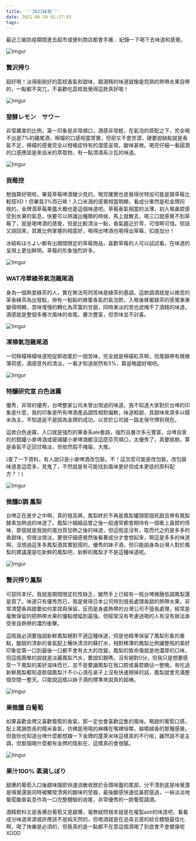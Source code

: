 ```yaml
---
title: '''2021妹酒'''
date: 2021-06-20 01:37:03
tags:
---
```


最近三級防疫期間進去超市或便利商店都會手癢...
紀錄一下喝下去味道和感覺。

![Imgur](https://i.imgur.com/vBRYn5Rl.jpg)
### 贅沢搾り
超好喝！淡得剛剛好的荔枝香氣和甜味，跟酒精的味道就像是完熟的熱帶水果自帶的，一點都不突兀，不喜歡吃荔枝我覺得這款真好喝！


![Imgur](https://i.imgur.com/OiVGeIPl.jpg)
### 發酵レモン　サワー
非常厲害的比例，第一印象是非常順口，酒感非常輕，在氣泡的搭配之下，完全喝不出是7%的雞尾酒，檸檬的口感相當厚實，但卻又不會苦澀，硬要說缺點就是香氣不足，檸檬的感覺完全以柑橘皮特有的澀感呈現，酸味甚微。喝完仔細一看圓潤的口感應該是來自米的萃取物，有一點清酒系沙瓦的味道。


![Imgur](https://i.imgur.com/rV3oSUil.jpg)
### 我莓控
勉強算好喝啦，畢竟草莓啤酒蠻少見的，喝完確實也是覺得伏特加可能是跟草莓比較搭XD！但畢竟3%而已嘛！入口米酒的感覺相當明顯，看成分果然是和金牌同根的，金牌滴草莓果醬大概也是這個味道吧。草莓香氣相當的淡薄，初入喉鼻腔感受到水果的氣息，快要可以辨識出種類的時候，馬上就散去，喝三口就感覺不到草莓了，就是喝啤酒的感覺，但是比較清淡一點，香氣趨近於零，可惜啊可惜。但話又說回來，其實比例掌握的相當好，喝得出啤酒也喝得出草莓，扣提加分！

冰結和ほろよい都有出期間限定的草莓商品，喜歡草莓的人可以試試看，在味道的呈現上更加鮮明，草莓的形象強烈許多。


![Imgur](https://i.imgur.com/kMGqAAjl.jpg)
### WAT冷翠綠茶氣泡雞尾酒
身為一個熱愛綠茶的人，實在無法苟同苦味是綠茶的基調，這款調酒就是以微苦的茉香綠茶為出發點，摻有一點點的蜂蜜香氣的氣泡飲，入喉後蜂蜜綠茶的感覺漸漸變得明顯，苦味慢慢的轉化為茶葉的甘甜，同時漸淡的苦也遮掩不了酒精的味道，酒感就是整個多層次風味的收尾。層次豐富，但苦味並不討喜。


![Imgur](https://i.imgur.com/NJiu5Psl.jpg)
### 凍檸氣泡雞尾酒
一切檸檬檸檬味道短促即收尾於一個苦味，完全就是檸檬紅茶啊，但尾韻帶有微微薄荷感，酒感意外的清淡，一看才知道居然有5%，算是略甜好喝吧。


![Imgur](https://i.imgur.com/s9a7IfLl.jpg)
### 特釀研究室 白色迷霧
優秀，非常的優秀，台啤整家公司未曾出現過的味道。我不知道大家對於台啤的印象是什麼，我的印象是所有啤酒產品調性相對偏軟，味道較甜，其甜味來源多以糯米為主，不知道是不是因為金牌的成功，以至於公司就一路走保守牌到現在。

這款白色迷霧，入口就是強烈的果香系ale套路，強烈且層次多元豐富，台啤自家的的鋁罐小麥啤酒或玻璃罐小麥啤酒都沒這麼芬芳順口，太優秀了，真要挑剔，算是香氣不足回甘略淡，但依然瑕不掩瑜，大推。

(查了一下資料，有人說只是小麥啤酒改包裝，不！這怎麼可能是改包裝，改包裝味道差這麼多，見鬼了，不然就是有可能找到風味更好但成本更低的原料配方？！)


![Imgur](https://i.imgur.com/GPCyUkwl.jpg)
### 微醺D調 鳳梨
台啤正在進步之中啊，真的很高興，鳳梨終於不再是鳳梨罐頭那個死甜且帶有鳳梨酵素加熱過的味道了。鳳梨汁細細品嘗之後一般通常都會期待有一個衝上鼻腔的怪味，那個就是我說的蛋白質加熱之後的味道，但這瓶並沒有，取而代之的是多多的香甜味，但很淡很淡，要很仔細感覺然後看著成分才會想起來，啊這是多多的味道啊，沒想過這多多鳳梨酒其實挺搭的，優秀的妹子酒，但只能說身為台灣人對於鳳梨的建議還是吃新鮮的鳳梨吧，新鮮的鳳梨才不是這種味道呢。


![Imgur](https://i.imgur.com/EskN7V4l.jpg)
### 贅沢搾り鳳梨
可惡阿本仔，我就是期間限定抗性缺乏，雖然手上已經有一瓶台啤微醺低調鳳梨還是買了。味道只有優秀而已，我是覺得日本公司特別擅長處理香甜的熱帶水果，非常清楚香與甜要如何拿捏與保留，反而是身處熱帶的台灣公司不擅長處理，經常是毫無保留的把熱帶水果的優點增幅到最強，但經常沒有考慮過喝的人有沒有辦法承受來自熱帶的濃烈衝擊。

這瓶我必須要強調新鮮鳳梨絕對不適這種味道，但是他精準保留了鳳梨形象的重點，酸甜的清新的香氣配上暢快清涼的蘇打水，相對稀薄的鳳梨比例讓整瓶的美好印象從第一口到最後一口都不會有太大的改變。鳳梨的致命傷就是他濃厚的口味，但這瓶簡單的說就是淡麗鳳梨汽水，要說扣題嗎，沒有絕對0分，但我只是想要感受一下鳳梨的美好滋味而已，並不是要讓鳳梨在我口腔或鼻腔霸佔一整晚。有吃過新鮮鳳梨都知道那個鳳梨汁不小心滴在桌子上沒有快速擦掉的話，鳳梨就會充滿整個空間一整天。只能說這瓶以妹子酒的標準來說真的超棒。


![Imgur](https://i.imgur.com/FgeYYsFl.jpg)
### 果微醺 白葡萄
如果喜歡金牌又喜歡葡萄的香氣，那一定也會喜歡這隻的風味。略甜的葡萄口感，配上尾韻悠長的糯米香氣，彷彿是用喝的麻糬在嘴裡咀嚼，越嚼越香的那種感覺。但我你也知道台啤什麼都想蹭一下金牌的蓬萊米味這樣真的不行啦，雖然說不是主調，但那個喝什麼都有金牌的陰影在，這樣真的會很膩。


![Imgur](https://i.imgur.com/xBUBggTl.jpg)
### 果汁100% 素滴しぼり
甜爆的葡萄入口後甜味隨即快速消散收斂於舌頭味蕾的尾部，分不清到底是味覺還是嗅覺還是同時被觸發清爽的酸味的受器，最後酸感快速從鼻腔竄過，一絲淡淡地葡萄酸香氣息作為一口完整體驗的收尾，非常優秀的一款葡萄調酒。

酒精飲料又是香爆白葡萄又是甜爆，毫無疑問根本就是在複製asti的味道吧，看看成分味道來源或許應該不是純天然的，但喝酒就是在追尋五感的綜合體驗最佳化啊，喝了快樂是必須的，但我真的是一點都不在意這個酒喝了到底會不會健康呢XDDD